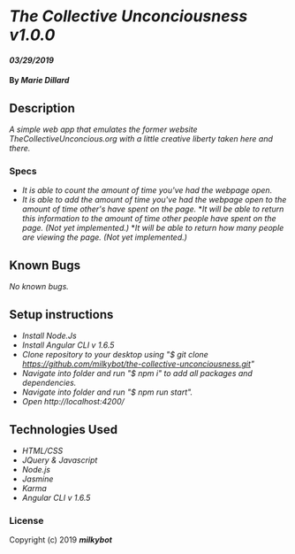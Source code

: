# _**The Collective Unconciousness v1.0.0**_

#### _03/29/2019_

#### By _**Marie Dillard**_

## Description
_A simple web app that emulates the former website TheCollectiveUnconcious.org with a little creative liberty taken here and there._

### Specs
* _It is able to count the amount of time you've had the webpage open._
* _It is able to add the amount of time you've had the webpage open to the amount of time other's have spent on the page._
*_It will be able to return this information to the amount of time other people have spent on the page. (Not yet implemented.)_
*_It will be able to return how many people are viewing the page. (Not yet implemented.)_

## Known Bugs
_No known bugs._

## Setup instructions
* _Install Node.Js_
* _Install Angular CLI v 1.6.5_
* _Clone repository to your desktop using "$ git clone https://github.com/milkybot/the-collective-unconciousness.git"_
* _Navigate into folder and run "$ npm i" to add all packages and dependencies._
* _Navigate into folder and run "$ npm run start"._
* _Open http://localhost:4200/_

## Technologies Used
* _HTML/CSS_
* _JQuery & Javascript_
* _Node.js_
* _Jasmine_
* _Karma_
* _Angular CLI v 1.6.5_

### License

Copyright (c) 2019 **_milkybot_**